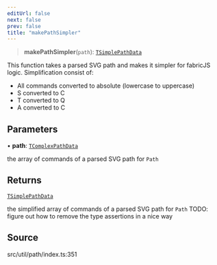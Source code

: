 ```yaml
---
editUrl: false
next: false
prev: false
title: "makePathSimpler"
---
```


> **makePathSimpler**(`path`): [`TSimplePathData`](../type-aliases/TSimplePathData.md)

This function takes a parsed SVG path and makes it simpler for fabricJS logic.
Simplification consist of:
- All commands converted to absolute (lowercase to uppercase)
- S converted to C
- T converted to Q
- A converted to C

## Parameters

• **path**: [`TComplexPathData`](../type-aliases/TComplexPathData.md)

the array of commands of a parsed SVG path for `Path`

## Returns

[`TSimplePathData`](../type-aliases/TSimplePathData.md)

the simplified array of commands of a parsed SVG path for `Path`
TODO: figure out how to remove the type assertions in a nice way

## Source

src/util/path/index.ts:351

